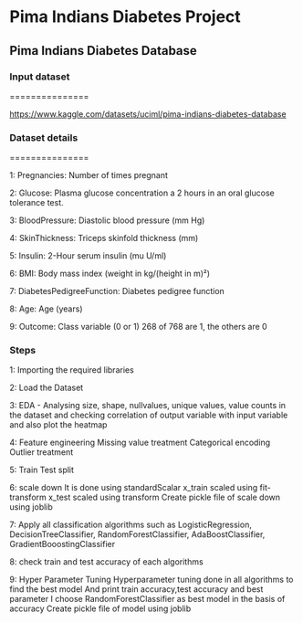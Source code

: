   # Pima Indians Diabetes Project


Pima Indians Diabetes Database
------------------------------
### Input dataset
===============

https://www.kaggle.com/datasets/uciml/pima-indians-diabetes-database

### Dataset details
===============

1: Pregnancies: Number of times pregnant

2: Glucose: Plasma glucose concentration a 2 hours in an oral glucose tolerance test.

3: BloodPressure: Diastolic blood pressure (mm Hg)

4: SkinThickness: Triceps skinfold thickness (mm)

5: Insulin: 2-Hour serum insulin (mu U/ml)

6: BMI: Body mass index (weight in kg/(height in m)²)

7: DiabetesPedigreeFunction: Diabetes pedigree function

8: Age: Age (years)

9: Outcome: Class variable (0 or 1) 268 of 768 are 1, the others are 0

### Steps
1: Importing the required libraries

2: Load the Dataset

3: EDA - Analysing size, shape, nullvalues, unique values, value counts in the dataset and checking correlation of output variable with 
   input variable and also plot the heatmap

4: Feature engineering
   Missing value treatment
   Categorical encoding
   Outlier treatment

5: Train Test split

6: scale down
   It is done using standardScalar
   x_train scaled using fit-transform
   x_test scaled using transform
   Create pickle file of scale down using joblib


7: Apply all classification algorithms such as LogisticRegression, DecisionTreeClassifier, RandomForestClassifier, AdaBoostClassifier, 
   GradientBooostingClassifier

8: check train and test accuracy of each algorithms

9: Hyper Parameter Tuning
   Hyperparameter tuning done in all algorithms to find the best model
   And print train accuracy,test accuracy and best parameter
   I choose RandomForestClassifier as best model in the basis of accuracy
   Create pickle file of model using joblib

  



